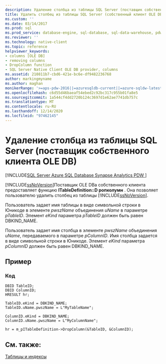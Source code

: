 ```yaml
---
description: Удаление столбца из таблицы SQL Server (поставщик собственного клиента OLE DB)
title: Удалить столбец из таблицы SQL Server (собственный клиент OLE DB поставщик)
ms.custom: ''
ms.date: 03/14/2017
ms.prod: sql
ms.prod_service: database-engine, sql-database, sql-data-warehouse, pdw
ms.reviewer: ''
ms.technology: native-client
ms.topic: reference
helpviewer_keywords:
- columns [OLE DB]
- removing columns
- DropColumn function
- SQL Server Native Client OLE DB provider, columns
ms.assetid: 210811b7-cbd6-421e-bc6e-df9482236768
author: markingmyname
ms.author: maghan
monikerRange: '>=aps-pdw-2016||=azuresqldb-current||=azure-sqldw-latest||>=sql-server-2016||>=sql-server-linux-2017||=azuresqldb-mi-current'
ms.openlocfilehash: c6d55d46baeaf54ebed2c92bc317c955b01fa8e5
ms.sourcegitcommit: 1a544cf4dd2720b124c3697d1e62ae7741db757c
ms.translationtype: MT
ms.contentlocale: ru-RU
ms.lasthandoff: 12/14/2020
ms.locfileid: "97462145"
---
```

# <a name="removing-a-column-from-a-sql-server-table-native-client-ole-db-provider"></a>Удаление столбца из таблицы SQL Server (поставщик собственного клиента OLE DB)
[!INCLUDE[SQL Server Azure SQL Database Synapse Analytics PDW ](../../includes/applies-to-version/sql-asdb-asdbmi-asa-pdw.md)]

  [!INCLUDE[ssNoVersion](../../includes/ssnoversion-md.md)]Поставщик OLE DBа собственного клиента предоставляет функцию **ITableDefinition::D ропколумн** . Она позволяет пользователю удалить столбец из таблицы [!INCLUDE[ssNoVersion](../../includes/ssnoversion-md.md)].  
  
 Пользователь задает имя таблицы в виде символьной строки в Юникоде в элементе *pwszName* объединения *uName* в параметре *pTableID*. Элемент *eKind* параметра *pTableID* должен быть равен DBKIND_NAME.  
  
 Пользователь задает имя столбца в элементе *pwszName* объединения *uName*, передаваемого в параметре *pColumnID*. Имя столбца задается в виде символьной строки в Юникоде. Элемент *eKind* параметра *pColumnID* должен быть равен DBKIND_NAME.  
  
## <a name="example"></a>Пример  
  
### <a name="code"></a>Код  
  
```  
DBID TableID;  
DBID ColumnID;  
HRESULT hr;  
  
TableID.eKind = DBKIND_NAME;  
TableID.uName.pwszName = L"MyTableName";  
  
ColumnID.eKind = DBKIND_NAME;  
ColumnID.uName.pwszName = L"MyColumnName";  
  
hr = m_pITableDefinition->DropColumn(&TableID, &ColumnID);  
```  
  
## <a name="see-also"></a>См. также:  
 [Таблицы и индексы](../../relational-databases/native-client-ole-db-tables-indexes/tables-and-indexes.md)  
  
  

